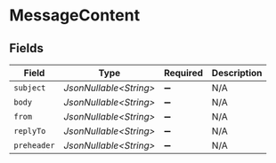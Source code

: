 # MessageContent


## Fields

| Field                   | Type                    | Required                | Description             |
| ----------------------- | ----------------------- | ----------------------- | ----------------------- |
| `subject`               | *JsonNullable\<String>* | :heavy_minus_sign:      | N/A                     |
| `body`                  | *JsonNullable\<String>* | :heavy_minus_sign:      | N/A                     |
| `from`                  | *JsonNullable\<String>* | :heavy_minus_sign:      | N/A                     |
| `replyTo`               | *JsonNullable\<String>* | :heavy_minus_sign:      | N/A                     |
| `preheader`             | *JsonNullable\<String>* | :heavy_minus_sign:      | N/A                     |
